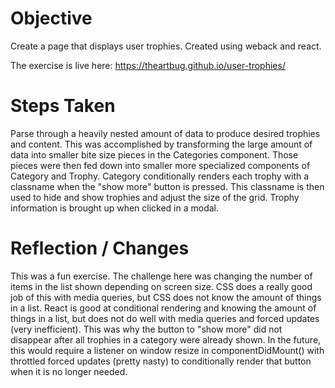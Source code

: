 Objective
===

Create a page that displays user trophies. Created using weback and react.

The exercise is live here: https://theartbug.github.io/user-trophies/

Steps Taken
===

Parse through a heavily nested amount of data to produce desired trophies and content. This was accomplished by transforming the large amount of data into smaller bite size pieces in the Categories component. Those pieces were then fed down into smaller more specialized components of Category and Trophy. Category conditionally renders each trophy with a classname when the "show more" button is pressed. This classname is then used to hide and show trophies and adjust the size of the grid. Trophy information is brought up when clicked in a modal.

Reflection / Changes
===

This was a fun exercise. The challenge here was changing the number of items in the list shown depending on screen size. CSS does a really good job of this with media queries, but CSS does not know the amount of things in a list. React is good at conditional rendering and knowing the amount of things in a list, but does not do well with media queries and forced updates (very inefficient). This was why the button to "show more" did not disappear after all trophies in a category were already shown. In the future, this would require a listener on window resize in componentDidMount() with throttled forced updates (pretty nasty) to conditionally render that button when it is no longer needed.
